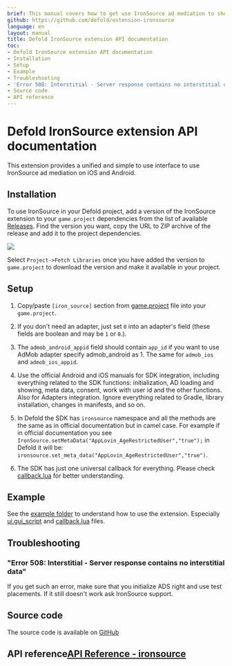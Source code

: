 ```yaml
---
brief: This manual covers how to get use IronSource ad mediation to show ads on iOS and Android in Defold.
github: https://github.com/defold/extension-ironsource
language: en
layout: manual
title: Defold IronSource extension API documentation
toc:
- Defold IronSource extension API documentation
- Installation
- Setup
- Example
- Troubleshooting
- 'Error 508: Interstitial - Server response contains no interstitial data'
- Source code
- API reference
---
```


# Defold IronSource extension API documentation

This extension provides a unified and simple to use interface to use IronSource ad mediation on iOS and Android.


## Installation
To use IronSource in your Defold project, add a version of the IronSource extension to your `game.project` dependencies from the list of available [Releases](https://github.com/defold/extension-ironsource/releases). Find the version you want, copy the URL to ZIP archive of the release and add it to the project dependencies.

![](add-dependency.png)

Select `Project->Fetch Libraries` once you have added the version to `game.project` to download the version and make it available in your project.

## Setup

1. Copy/paste `[iron_source]` section from [game.project](https://github.com/defold/extension-ironsource/blob/main/game.project) file into your `game.project`.

2. If you don't need an adapter, just set `0` into an adapter's field (these fields are boolean and may be `1` or `0`.).

3. The `admob_android_appid` field should contain `app_id` if you want to use AdMob adapter specify admob_android as 1. The same for `admob_ios` and `admob_ios_appid`.

4. Use the official Android and iOS manuals for SDK integration, including everything related to the SDK functions: initialization, AD loading and showing, meta data, consent, work with user id and the other functions. Also for Adapters integration. Ignore everything related to Gradle, library installation, changes in manifests, and so on.

5. In Defold the SDK has `ironsource` namespace and all the methods are the same as in official documentation but in camel case. For example if in official documentation you see `IronSource.setMetaData("AppLovin_AgeRestrictedUser","true");` in Defold it will be: `ironsource.set_meta_data("AppLovin_AgeRestrictedUser","true")`.

6. The SDK has just one universal callback for everything. Please check [callback.lua](https://github.com/defold/extension-ironsource/blob/main/example/callback.lua) for better understanding.

## Example

See the [example folder](https://github.com/defold/extension-ironsource/tree/main/example) to understand how to use the extension. Especially [ui.gui_script](https://github.com/defold/extension-ironsource/blob/main/example/main.gui_script) and [callback.lua](https://github.com/defold/extension-ironsource/blob/main/example/callback.lua) files.


## Troubleshooting

### "Error 508: Interstitial - Server response contains no interstitial data"

If you get such an error, make sure that you initialize ADS right and use test placements. If it still doesn't work ask IronSource support.

## Source code

The source code is available on [GitHub](https://github.com/defold/extension-ironsource)


## API reference[API Reference - ironsource](/extension-ironsource/ironsource_api)
